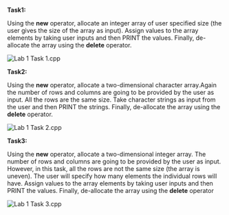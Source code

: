 **Task1:** 

Using the **new** operator, allocate an integer array of user specified size (the user gives the size of the array as input). Assign values to the array elements by taking user inputs and then PRINT the values. Finally, de-allocate the array using the **delete** operator.

![Lab 1 Task 1.cpp](https://imgur.com/pEj72Rq.png)

**Task2:** 

Using the **new** operator, allocate a two-dimensional character array.Again the number of rows and columns are going to be provided by the user as input. All the rows are the same size. Take character strings as input from the user and then PRINT the strings. Finally, de-allocate the array using the **delete** operator.

![Lab 1 Task 2.cpp](https://imgur.com/eAGWRq5.png)

**Task3:**

Using the **new** operator, allocate a two-dimensional integer array. The number of rows and columns are going to be provided by the user as input. However, in this task, all the rows are not the same size (the array is uneven). The user will specify how many elements the individual rows will have. Assign values to the array elements by taking user inputs and then PRINT the values. Finally, de-allocate the array using the **delete** operator

![Lab 1 Task 3.cpp](https://imgur.com/aegZ3HE.png)
